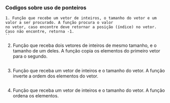 ### Codigos sobre uso de ponteiros 
```
1. Função que recebe um vetor de inteiros, o tamanho do vetor e um valor a ser procurado. A função procura o valor 
no vetor, caso encontre deve retornar a posição (índice) no vetor. Caso não encontre, retorna -1.
``
```
2. Função que receba dois vetores de inteiros de mesmo tamanho, e o tamanho de um deles. A função copia os elementos 
do primeiro vetor para o segundo.
```
```
3. Função que receba um vetor de inteiros e o tamanho do vetor. A função inverte a ordem dos elementos do vetor.
```
```
4. Função que receba um vetor de inteiros e o tamanho do vetor. A função ordena os elementos.
```